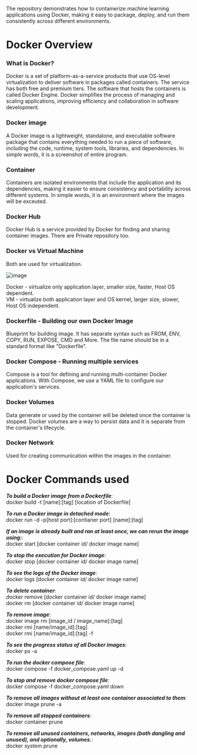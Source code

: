 The repository demonstrates how to containerize machine learning applications using Docker, making it easy to package, deploy, and run them consistently across different environments.

# Docker Overview
### What is Docker?
Docker is a set of platform-as-a-service products that use OS-level virtualization to deliver software in packages called containers. The service has both free and premium tiers. The software that hosts the containers is called Docker Engine. Docker simplifies the process of managing and scaling applications, improving efficiency and collaboration in software development.

### Docker image
A Docker image is a lightweight, standalone, and executable software package that contains everything needed to run a piece of software, including the code, runtime, system tools, libraries, and dependencies. In simple words, it is a screenshot of entire program.

### Container
Containers are isolated environments that include the application and its dependencies, making it easier to ensure consistency and portability across different systems. In simple words, it is an environment where the images will be exceuted.

### Docker Hub
Docker Hub is a service provided by Docker for finding and sharing container images. There are Private repository too.

### Docker vs Virtual Machine
Both are used for virtualization.

![image](https://github.com/Susheel-1999/Docker-python_practices/assets/63583210/5deefb67-c3d8-4726-b69e-b637508aa1d4)

Docker - virtualize only application layer, smaller size, faster, Host OS dependent. <br>
VM - virtualize both application layer and OS kernel, larger size, slower, Host OS independent.

### Dockerfile - Building our own Docker Image
Blueprint for building image. It has separate syntax such as FROM, ENV, COPY, RUN, EXPOSE, CMD and More. The file name should be in a standard format like "Dockerfile".

### Docker Compose - Running multiple services
Compose is a tool for defining and running multi-container Docker applications. With Compose, we use a YAML file to configure our application's services.

### Docker Volumes
Data generate or used by the container will be deleted once the container is stopped. Docker volumes are a way to persist data and it is separate from the container's lifecycle.

### Docker Network
Used for creating communication within the images in the container.

# Docker Commands used
<i><b>To build a Docker image from a Dockerfile</b></i>: <br>
docker build -t [name]:[tag] [location of Dockerfile]

<i><b>To run a Docker image in detached mode</b></i>: <br>
docker run -d -p[host port]:[contianer port] [name]:[tag]

<i><b>If an image is already built and ran at least once, we can rerun the image using:</b></i>: <br>
docker start [docker container id/ docker image name]

<i><b>To stop the execution for Docker image</b></i>: <br>
docker stop [docker container id/ docker image name]

<i><b>To see the logs of the Docker image</b></i>: <br>
docker logs [docker container id/ docker image name]

<i><b>To delete container</b></i>: <br>
docker remove [docker container id/ docker image name]  <br>
docker rm [docker container id/ docker image name]

<i><b>To remove image</b></i>: <br>
docker image rm [image_id / image_name]:[tag] <br>
docker rmi [name/image_id]:[tag] <br>
docker rmi [name/image_id]:[tag] -f<br>


<i><b>To see the progress status of all Docker images</b></i>: <br>
docker ps -a

<i><b>To run the docker compose file</b></i>: <br>
docker compose -f docker_compose.yaml up -d

<i><b>To stop and remove docker compose file</b></i>: <br>
docker compose -f docker_compose.yaml down

<i><b>To remove all images without at least one container associated to them</b></i>: <br>
docker image prune -a

<i><b>To remove all stopped containers</b></i>: <br>
docker container prune

<i><b>To remove all unused containers, networks, images (both dangling and unused), and optionally, volumes.</b></i>: <br>
docker system prune
